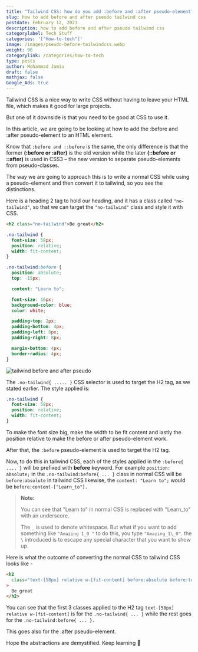 ```yaml
---
title: "Tailwind CSS: how do you add :before and :after pseudo-element?"
slug: how to add before and after pseudo tailwind css
postdate: February 12, 2023
description: how to add before and after pseudo tailwind css
categorylabel: Tech Stuff
categories: '["How-to-tech"]'
image: /images/pseudo-before-tailwindcss.webp
weight: 96
categorylink: /categories/how-to-tech
type: posts
author: Mohammad Jamiu
draft: false
mathjax: false
Google_Ads: true
---
```


Tailwind CSS is a nice way to write CSS without having to leave your HTML file, which makes it good for large projects.

But one of it downside is that you need to be good at CSS to use it.

In this article, we are going to be looking at how to add the :before and :after pseudo-element to an HTML element.

Know that `:before and ::before` is the same, the only difference is that the former **(:before or :after)** is the old version while the later **(::before or ::after)** is used in CSS3 – the new version to separate pseudo-elements from pseudo-classes.

The way we are going to approach this is to write a normal CSS while using a pseudo-element and then convert it to tailwind, so you see the distinctions.

Here is a heading 2 tag to hold our heading, and it has a class called `"no-tailwind"`, so that we can target the `"no-tailwind"` class and style it with CSS.

```html
<h2 class="no-tailwind">Be great</h2>
```

```css
.no-tailwind {
  font-size: 58px;
  position: relative;
  width: fit-content;
}

.no-tailwind:before {
  position: absolute;
  top: -15px;

  content: "Learn to";

  font-size: 16px;
  background-color: blue;
  color: white;

  padding-top: 2px;
  padding-bottom: 4px;
  padding-left: 8px;
  padding-right: 8px;

  margin-bottom: 4px;
  border-radius: 4px;
}
```

![tailwind before and after pseudo](/images/pseudo-before-tailwindcss.webp "tailwind before and after pseudo")

The `.no-tailwind{ ..... }` CSS selector is used to target the H2 tag, as we stated earlier. The style applied is:

```css
.no-tailwind {
  font-size: 58px;
  position: relative;
  width: fit-content;
}
```

To make the font size big, make the width to be fit content and lastly the position relative to make the before or after pseudo-element work.

After that, the `:before` pseudo-element is used to target the H2 tag.

Now, to do this in tailwind CSS, each of the styles applied in the `:before{ .... }` will be prefixed with **before** keyword. For example `position: absolute;` in the `.no-tailwind:before{ ... }` class in normal CSS will be `before:absolute` in tailwind CSS likewise, the `content: "Learn to";` would be `before:content-["Learn_to"].`

> **Note:**
>
> You can see that "Learn to" in normal CSS is replaced with "Learn_to" with an underscore.
>
> The `_` is used to denote whitespace. But what if you want to add something like `"Amazing 1_0 "` to do this, you type `"Amazing_1\_0"`. the `\` introduced is to escape any special character that you want to show up.

Here is what the outcome of converting the normal CSS to tailwind CSS looks like -

```html
<h2
  class="text-[58px] relative w-[fit-content] before:absolute before:top-[-15px] before:content-['Learn_to'] before:text-[16px] before:bg-blue-600 before:text-white before:pt-[2px] before:pb-[4px] before:pl-[8px] before:pr-[8px] before:mb-[4px] before:rounded-[4px]"
>
  Be great
</h2>
```

You can see that the first 3 classes applied to the H2 tag `text-[58px] relative w-[fit-content]` is for the `.no-tailwind{ ... }` while the rest goes for the `.no-tailwind:before{ ... }.`

This goes also for the :after pseudo-element.

Hope the abstractions are demystified. Keep learning :tada:
